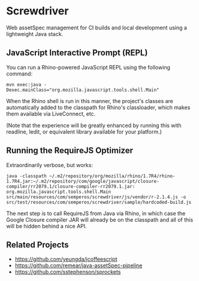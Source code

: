 # Screwdriver #

Web assetSpec management for CI builds and local development using a lightweight Java stack.

## JavaScript Interactive Prompt (REPL) ##

You can run a Rhino-powered JavaScript REPL using the following command:

```
mvn exec:java -Dexec.mainClass="org.mozilla.javascript.tools.shell.Main"
```

When the Rhino shell is run in this manner, the project's classes are automatically added to the classpath for Rhino's classloader, which makes them available via LiveConnect, etc.

(Note that the experience will be greatly enhanced by running this with readline, ledit, or equivalent library available for your platform.)

## Running the RequireJS Optimizer ##

Extraordinarily verbose, but works:

```
java -classpath ~/.m2/repository/org/mozilla/rhino/1.7R4/rhino-1.7R4.jar:~/.m2/repository/com/google/javascript/closure-compiler/rr2079.1/closure-compiler-rr2079.1.jar: org.mozilla.javascript.tools.shell.Main src/main/resources/com/semperos/screwdriver/js/vendor/r-2.1.4.js -o src/test/resources/com/semperos/screwdriver/sample/hardcoded-build.js
```

The next step is to call RequireJS from Java via Rhino, in which case the Google Closure compiler JAR will already be on the classpath and all of this will be hidden behind a nice API.

## Related Projects ##

 * https://github.com/yeungda/jcoffeescript
 * https://github.com/remear/java-assetSpec-pipeline
 * https://github.com/sstephenson/sprockets
